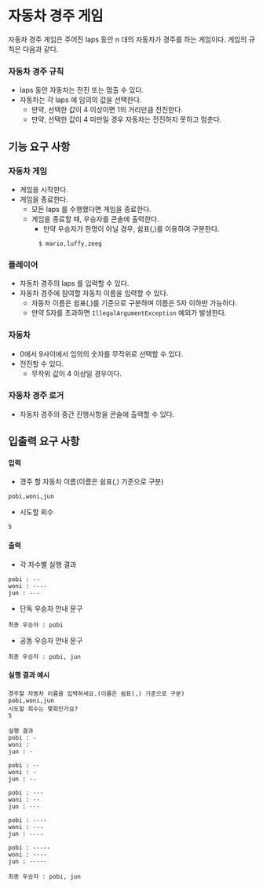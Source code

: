 # 자동차 경주 게임

자동차 경주 게임은 주어진 laps 동안 n 대의 자동차가 경주를 하는 게임이다. 
게임의 규칙은 다음과 같다.

### 자동차 경주 규칙
- laps 동안 자동차는 전진 또는 멈출 수 있다. 
- 자동차는 각 laps 에 임의의 값을 선택한다.
  - 만약, 선택한 값이 4 이상이면 1의 거리만큼 전진한다.
  - 만약, 선택한 값이 4 미만일 경우 자동차는 전진하지 못하고 멈춘다.

## 기능 요구 사항

### 자동차 게임
- 게임을 시작한다.
- 게임을 종료한다.
  - 모든 laps 를 수행했다면 게임을 종료한다.
  - 게임을 종료할 때, 우승자를 콘솔에 출력한다.
    - 만약 우승자가 한명이 아닐 경우, 쉼표(,)를 이용하여 구분한다.
    ```shell
      $ mario,luffy,zeeg 
    ```

### 플레이어
- 자동차 경주의 laps 를 입력할 수 있다.
- 자동차 경주에 참여할 자동차 이름을 입력할 수 있다.
  - 자동차 이름은 쉼표(,)를 기준으로 구분하며 이름은 5자 이하만 가능하다.
  - 만약 5자를 초과하면 `IllegalArgumentException` 예외가 발생한다.

### 자동차
- 0에서 9사이에서 임의의 숫자를 무작위로 선택할 수 있다.
- 전진할 수 있다.
  - 무작위 값이 4 이상일 경우이다.

### 자동차 경주 로거
- 자동차 경주의 중간 진행사항을 콘솔에 출력할 수 있다.


## 입출력 요구 사항

#### 입력

- 경주 할 자동차 이름(이름은 쉼표(,) 기준으로 구분)

```
pobi,woni,jun
```

- 시도할 회수

```
5
```

#### 출력

- 각 차수별 실행 결과

```
pobi : --
woni : ----
jun : ---
```

- 단독 우승자 안내 문구

```
최종 우승자 : pobi
```

- 공동 우승자 안내 문구

```
최종 우승자 : pobi, jun
```

#### 실행 결과 예시

```
경주할 자동차 이름을 입력하세요.(이름은 쉼표(,) 기준으로 구분)
pobi,woni,jun
시도할 회수는 몇회인가요?
5

실행 결과
pobi : -
woni : 
jun : -

pobi : --
woni : -
jun : --

pobi : ---
woni : --
jun : ---

pobi : ----
woni : ---
jun : ----

pobi : -----
woni : ----
jun : -----

최종 우승자 : pobi, jun
```
